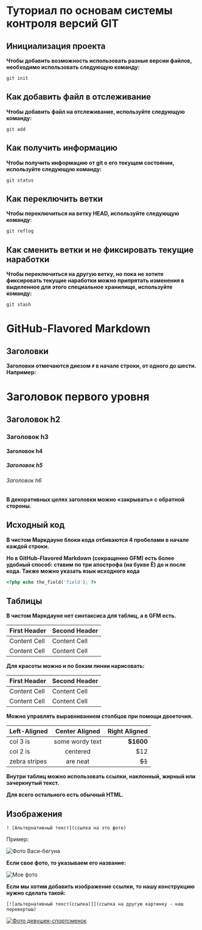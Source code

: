 # Туториал по основам системы контроля версий GIT

## Инициализация проекта

**Чтобы добавить возможность использовать разные версии файлов, необходимо использовать следующую команду:**

```fix
git init
```

## Как добавить файл в отслеживание

**Чтобы добавить файл на отслеживание, используйте следующую команду:**

```fix
git add
```

## Как получить информацию

**Чтобы получить информацию от git о его текущем состоянии, используйте следующую команду:**

```fix
git status
```

## Как переключить ветки

**Чтобы переключиться на ветку HEAD, используйте следующую команду:**

```fix
git reflog
```

## Как сменить ветки и не фиксировать текущие наработки

**Чтобы переключиться на другую ветку, но пока не хотите фиксировать текущие наработки можно припрятать изменения в выделенное для этого специальное хранилище, используйте команду:**

```fix
git stash
```


# GitHub-Flavored Markdown


## Заголовки

**Заголовки отмечаются диезом `#` в начале строки, от одного до шести. Например:**

# Заголовок первого уровня #
## Заголовок h2
### Заголовок h3
#### Заголовок h4
##### Заголовок h5
###### Заголовок h6

**В декоративных целях заголовки можно «закрывать» с обратной стороны.**


## Исходный код

**В чистом Маркдауне блоки кода отбиваются 4 пробелами в начале каждой строки.**

**Но в GitHub-Flavored Markdown (сокращенно GFM) есть более удобный способ: ставим по три апострофа (на букве Ё) до и после кода. Также можно указать язык исходного кода**

```php
<?php echo the_field('field'); ?>
```

## Таблицы

**В чистом Маркдауне нет синтаксиса для таблиц, а в GFM есть.**

First Header | Second Header
------------- | -------------
Content Cell | Content Cell
Content Cell | Content Cell

**Для красоты можно и по бокам линии нарисовать:**

| First Header | Second Header |
| ------------- | ------------- |
| Content Cell | Content Cell |
| Content Cell | Content Cell |

**Можно управлять выравниванием столбцов при помощи двоеточия.**

| Left-Aligned | Center Aligned | Right Aligned |
|:------------- |:---------------:| -------------:|
| col 3 is | some wordy text | **$1600** |
| col 2 is | centered | $12 |
| zebra stripes | are neat | ~~$1~~ |

**Внутри таблиц можно использовать ссылки, наклонный, жирный или зачеркнутый текст.**

**Для всего остального есть обычный HTML.**


## Изображения

```
! [Альтернативный текст](ссылка на это фото)
```

Пример:

![Фото Васи-бегуна](https://images.unsplash.com/photo-1461896836934-ffe607ba8211?ixlib=rb-4.0.3&ixid=M3wxMjA3fDB8MHxwaG90by1wYWdlfHx8fGVufDB8fHx8fA%3D%3D&auto=format&fit=crop&w=870&q=80)

**Если свое фото, то указываем его название:**

![Мое фото](photo)

**Если мы хотим добавить изображение ссылки, то нашу конструкцию нужно сделать такой:**

```
[![альтернативный текст(ссылка)]](ссылка на другую картинку - наш перевертыш)
```

[![Фото девушек-спортсменок](https://images.unsplash.com/photo-1541252260730-0412e8e2108e?ixlib=rb-4.0.3&ixid=M3wxMjA3fDB8MHxwaG90by1wYWdlfHx8fGVufDB8fHx8fA%3D%3D&auto=format&fit=crop&w=374&q=80)](https://images.unsplash.com/photo-1466921583968-f07aa80c526e?ixlib=rb-4.0.3&ixid=M3wxMjA3fDB8MHxwaG90by1wYWdlfHx8fGVufDB8fHx8fA%3D%3D&auto=format&fit=crop&w=870&q=80)